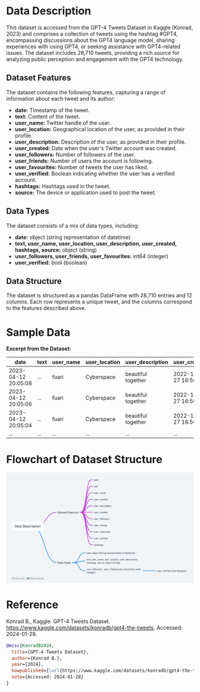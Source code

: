# Data Description

This dataset is accessed from the GPT-4 Tweets Dataset in Kaggle (Konrad, 2023) and comprises a collection of tweets using the hashtag #GPT4, encompassing discussions about the GPT4 language model, sharing experiences with using GPT4, or seeking assistance with GPT4-related issues. The dataset includes 28,710 tweets, providing a rich source for analyzing public perception and engagement with the GPT4 technology.

## Dataset Features

The dataset contains the following features, capturing a range of information about each tweet and its author:

- **date:** Timestamp of the tweet.
- **text:** Content of the tweet.
- **user_name:** Twitter handle of the user.
- **user_location:** Geographical location of the user, as provided in their profile.
- **user_description:** Description of the user, as provided in their profile.
- **user_created:** Date when the user's Twitter account was created.
- **user_followers:** Number of followers of the user.
- **user_friends:** Number of users the account is following.
- **user_favourites:** Number of tweets the user has liked.
- **user_verified:** Boolean indicating whether the user has a verified account.
- **hashtags:** Hashtags used in the tweet.
- **source:** The device or application used to post the tweet.

## Data Types

The dataset consists of a mix of data types, including:

- **date:** object (string representation of datetime)
- **text, user_name, user_location, user_description, user_created, hashtags, source:** object (string)
- **user_followers, user_friends, user_favourites:** int64 (integer)
- **user_verified:** bool (boolean)

## Data Structure

The dataset is structured as a pandas DataFrame with 28,710 entries and 12 columns. Each row represents a unique tweet, and the columns correspond to the features described above.

# Sample Data

**Excerpt from the Dataset:**

| date                | text | user_name | user_location | user_description | user_created        | user_followers | user_friends | user_favourites | user_verified | hashtags | source            |
|---------------------|------|-----------|---------------|------------------|---------------------|----------------|--------------|-----------------|---------------|----------|-------------------|
| 2023-04-12 20:05:08 | ...  | fuari     | Cyberspace    | beautiful together| 2022-12-27 16:50:49 | 57             | 170          | 446             | False         | NaN      | Twitter for Android |
| 2023-04-12 20:05:06 | ...  | fuari     | Cyberspace    | beautiful together| 2022-12-27 16:50:49 | 57             | 170          | 446             | False         | NaN      | Twitter for Android |
| 2023-04-12 20:05:04 | ...  | fuari     | Cyberspace    | beautiful together| 2022-12-27 16:50:49 | 57             | 170          | 446             | False         | NaN      | Twitter for Android |
| ...                 | ...  | ...       | ...           | ...              | ...                 | ...            | ...          | ...             | ...           | ...      | ...               |

# Flowchart of Dataset Structure
![Dataset Structure](Dataset.png)

# Reference

Konrad B., Kaggle. GPT-4 Tweets Dataset. https://www.kaggle.com/datasets/konradb/gpt4-the-tweets. Accessed: 2024-01-28.

```bibtex
@misc{KonradB2024,
  title={GPT-4 Tweets Dataset},
  author={Konrad B.},
  year={2024},
  howpublished={\url{https://www.kaggle.com/datasets/konradb/gpt4-the-tweets}},
  note={Accessed: 2024-01-28}
}


